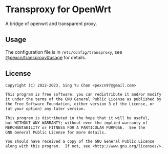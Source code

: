 # Transproxy for OpenWrt

A bridge of openwrt and transparent proxy.

## Usage

The configuration file is in `/etc/config/transproxy`, see [@pexcn/transproxy#usage](https://github.com/pexcn/transproxy#usage) for details.

## License

```txt
Copyright (C) 2022-2023, Sing Yu Chan <pexcn97@gmail.com>

This program is free software: you can redistribute it and/or modify
it under the terms of the GNU General Public License as published by
the Free Software Foundation, either version 3 of the License, or
(at your option) any later version.

This program is distributed in the hope that it will be useful,
but WITHOUT ANY WARRANTY; without even the implied warranty of
MERCHANTABILITY or FITNESS FOR A PARTICULAR PURPOSE.  See the
GNU General Public License for more details.

You should have received a copy of the GNU General Public License
along with this program.  If not, see <http://www.gnu.org/licenses/>.
```
